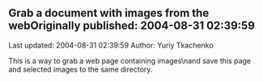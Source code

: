 ## Grab a document with images from the webOriginally published: 2004-08-31 02:39:59 
Last updated: 2004-08-31 02:39:59 
Author: Yuriy Tkachenko 
 
This is a way to grab a web page containing images\nand save this page and selected images to the same directory.